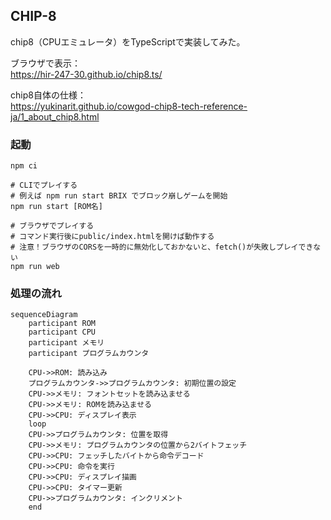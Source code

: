 ## CHIP-8

chip8（CPUエミュレータ）をTypeScriptで実装してみた。

ブラウザで表示：  
https://hir-247-30.github.io/chip8.ts/

chip8自体の仕様：  
https://yukinarit.github.io/cowgod-chip8-tech-reference-ja/1_about_chip8.html

### 起動

```
npm ci

# CLIでプレイする
# 例えば npm run start BRIX でブロック崩しゲームを開始
npm run start [ROM名]

# ブラウザでプレイする
# コマンド実行後にpublic/index.htmlを開けば動作する
# 注意！ブラウザのCORSを一時的に無効化しておかないと、fetch()が失敗しプレイできない
npm run web
```

### 処理の流れ

```mermaid
sequenceDiagram
    participant ROM
    participant CPU
    participant メモリ
    participant プログラムカウンタ

    CPU->>ROM: 読み込み
    プログラムカウンタ->>プログラムカウンタ: 初期位置の設定
    CPU->>メモリ: フォントセットを読み込ませる
    CPU->>メモリ: ROMを読み込ませる
    CPU->>CPU: ディスプレイ表示
    loop
    CPU->>プログラムカウンタ: 位置を取得
    CPU->>メモリ: プログラムカウンタの位置から2バイトフェッチ
    CPU->>CPU: フェッチしたバイトから命令デコード
    CPU->>CPU: 命令を実行
    CPU->>CPU: ディスプレイ描画
    CPU->>CPU: タイマー更新
    CPU->>プログラムカウンタ: インクリメント
    end
```